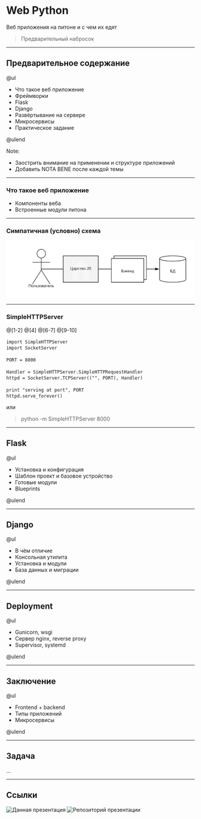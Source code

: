 # Web Python

Веб приложения на питоне и с чем их едят

> Предварительный набросок

---

## Предварительное содержание

@ul

- Что такое веб приложение
- Фреймворки
- Flask
- Django
- Развёртывание на сервере
- Микросервисы
- Практическое задание

@ulend

Note:

- Заострить внимание на применении и структуре приложений
- Добавить NOTA BENE после каждой темы

---

### Что такое веб приложение

- Компоненты веба
- Встроенные модули питона

---

### Симпатичная (условно) схема

![Simple Diagramm](img/scheme.png)

---

### SimpleHTTPServer

@[1-2]
@[4]
@[6-7]
@[9-10]
```
import SimpleHTTPServer
import SocketServer

PORT = 8000

Handler = SimpleHTTPServer.SimpleHTTPRequestHandler
httpd = SocketServer.TCPServer(("", PORT), Handler)

print "serving at port", PORT
httpd.serve_forever()
```


или

> python -m SimpleHTTPServer 8000

---

## Flask


@ul

- Установка и конфигурация
- Шаблон проект и базовое устройство
- Готовые модули
- Blueprints

@ulend

---

## Django

@ul

- В чём отличие
- Консольная утилита
- Установка и модули
- База данных и миграции

@ulend

---

## Deployment

@ul

- Gunicorn, wsgi
- Сервер nginx, reverse proxy
- Supervisor, systemd

@ulend

---

## Заключение

@ul

- Frontend + backend
- Типы приложений
- Микросервисы

@ulend

---

## Задача

...

---

## Ссылки

![Данная презентация](https://gitpitch.com/xifax/lecture-python-web/master)
![Репозиторий презентации](https://github.com/xifax/lecture-python-web/master)
